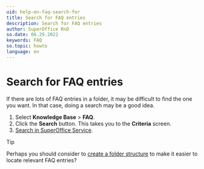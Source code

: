```yaml
---
uid: help-en-faq-search-for
title: Search for FAQ entries
description: Search for FAQ entries
author: SuperOffice RnD
so.date: 06.29.2022
keywords: FAQ
so.topic: howto
language: en
---
```


# Search for FAQ entries

If there are lots of FAQ entries in a folder, it may be difficult to find the one you want. In that case, doing a search may be a good idea.

1. Select **Knowledge Base** > **FAQ**.
2. Click the **Search** button. This takes you to the **Criteria** screen.
3. [Search in SuperOffice Service][1].

> [!TIP]
> Perhaps you should consider to [create a folder structure][2] to make it easier to locate relevant FAQ entries?

<!-- Referenced links -->
[1]: ../../search-options/learn/in-service/index.md
[2]: manage-folders.md

<!-- Referenced images -->
